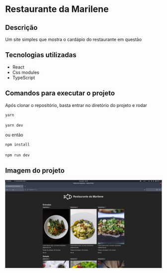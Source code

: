 # Restaurante da Marilene

## Descrição

Um site simples que mostra o cardápio do restaurante em questão

## Tecnologias utilizadas

- React
- Css modules
- TypeScript

## Comandos para executar o projeto

Após clonar o repositório, basta entrar no diretório do projeto e rodar

```bash
yarn

yarn dev
```

ou então

```bash
npm install

npm run dev
```

## Imagem do projeto

![screenshot do projeto]('./../public/Screenshot%20from%202022-09-04%2020-18-18.png)
